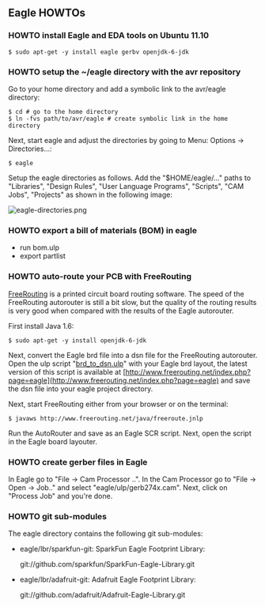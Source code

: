 ## Eagle HOWTOs

### HOWTO install Eagle and EDA tools on Ubuntu 11.10

```
$ sudo apt-get -y install eagle gerbv openjdk-6-jdk
```

### HOWTO setup the ~/eagle directory with the avr repository

Go to your home directory and add a symbolic link to the avr/eagle directory:

```
$ cd # go to the home directory
$ ln -fvs path/to/avr/eagle # create symbolic link in the home directory
```

Next, start eagle and adjust the directories by going to Menu: Options -> Directories...:

```
$ eagle
```

Setup the eagle directories as follows. Add the "$HOME/eagle/..." paths to "Libraries", "Design Rules", "User Language Programs", "Scripts", "CAM Jobs", "Projects" as shown in the following image:

![eagle-directories.png](../../wiki/img/eagle-directories.png)

### HOWTO export a bill of materials (BOM) in eagle

* run bom.ulp
* export partlist

### HOWTO auto-route your PCB with FreeRouting

[FreeRouting](http://www.freerouting.net/) is a printed circuit board routing software. The speed of the FreeRouting autorouter is still a bit slow, but the quality of the routing results is very good when compared with the results of the Eagle autorouter.

First install Java 1.6:

```
$ sudo apt-get -y install openjdk-6-jdk
```

Next, convert the Eagle brd file into a dsn file for the FreeRouting autorouter. Open the ulp script "[brd_to_dsn.ulp](http://www.freerouting.net/download/brd_to_dsn.ulp)" with your Eagle brd layout, the latest version of this script is available at [http://www.freerouting.net/index.php?page=eagle](http://www.freerouting.net/index.php?page=eagle) and save the dsn file into your eagle project directory.

Next, start FreeRouting either from your browser or on the terminal:

```
$ javaws http://www.freerouting.net/java/freeroute.jnlp
```

Run the AutoRouter and save as an Eagle SCR script. Next, open the script in the Eagle board layouter.

### HOWTO create gerber files in Eagle

In Eagle go to "File -> Cam Processor ..". In the Cam Processor go to "File -> Open -> Job.." and select "eagle/ulp/gerb274x.cam". Next, click on "Process Job" and you're done.

### HOWTO git sub-modules

The eagle directory contains the following git sub-modules:

*   eagle/lbr/sparkfun-git: SparkFun Eagle Footprint Library:

    git://github.com/sparkfun/SparkFun-Eagle-Library.git

*   eagle/lbr/adafruit-git: Adafruit Eagle Footprint Library:

    git://github.com/adafruit/Adafruit-Eagle-Library.git
